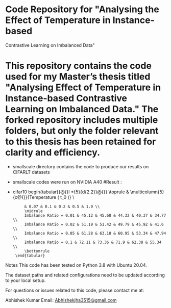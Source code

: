 # Code Repository for "Analysing the Effect of Temperature in Instance-based
 Contrastive Learning on Imbalanced Data" 
# This repository contains the code used for my Master’s thesis titled "Analysing Effect of Temperature in Instance-based Contrastive Learning on Imbalanced Data." The forked repository includes multiple folders, but only the folder relevant to this thesis has been retained for clarity and efficiency.
-  smallscale directory contains the code to produce our results on CIFARLT  datasets
-  smallscale codes were run on NVIDIA A40
   #Result :
 - cifar10
   begin{tabular}{@{}l *{5}{d{2.2}}@{}}
            \toprule
            & \multicolumn{5}{c@{}}{Temperature \( t_0 \)} \\
           
            & 0.07 & 0.1 & 0.2 & 0.5 & 1.0 \\
            \midrule
            Imbalance Ratio = 0.01 & 45.12 & 45.68 & 44.32 & 40.37 & 34.77 \\
            Imbalance Ratio = 0.02 & 51.19 & 51.42 & 49.79 & 45.92 & 41.6 \\
            Imbalance Ratio = 0.05 & 61.28 & 63.18 & 60.95 & 53.34 & 47.94 \\
            Imbalance Ratio = 0.1 & 72.11 & 73.36 & 71.9 & 62.38 & 55.34 \\
            \bottomrule
        \end{tabular}

Notes
This code has been tested on Python 3.8 with Ubuntu 20.04.

The dataset paths and related configurations need to be updated according to your local setup.


For questions or issues related to this code, please contact me at:

Abhishek Kumar
Email: Abhishekjha3515@gmail.com
